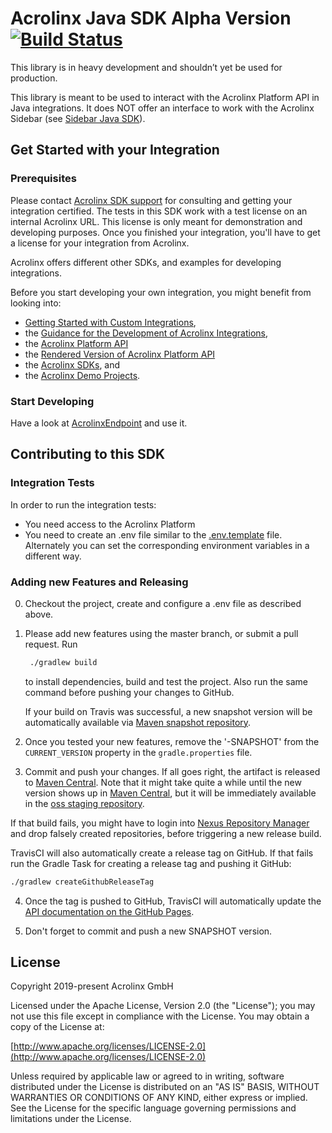 # Acrolinx Java SDK Alpha Version [![Build Status](https://travis-ci.org/acrolinx/sdk-java.svg?branch=master)](https://travis-ci.org/acrolinx/sdk-java)

This library is in heavy development and shouldn’t yet be used for production.

This library is meant to be used to interact with the Acrolinx Platform API in Java integrations. 
It does NOT offer an interface to work with the Acrolinx Sidebar (see [Sidebar Java SDK](https://github.com/acrolinx/sidebar-sdk-java)).

## Get Started with your Integration

### Prerequisites

Please contact [Acrolinx SDK support](https://github.com/acrolinx/acrolinx-coding-guidance/blob/master/topics/sdk-support.md)
for consulting and getting your integration certified.
The tests in this SDK work with a test license on an internal Acrolinx URL.
This license is only meant for demonstration and developing purposes.
Once you finished your integration, you'll have to get a license for your integration from Acrolinx.
  
Acrolinx offers different other SDKs, and examples for developing integrations.

Before you start developing your own integration, you might benefit from looking into:

* [Getting Started with Custom Integrations](https://docs.acrolinx.com/customintegrations),
* the [Guidance for the Development of Acrolinx Integrations](https://github.com/acrolinx/acrolinx-coding-guidance),
* the [Acrolinx Platform API](https://github.com/acrolinx/platform-api)
* the [Rendered Version of Acrolinx Platform API](https://acrolinxapi.docs.apiary.io/#)
* the [Acrolinx SDKs](https://github.com/acrolinx?q=sdk), and
* the [Acrolinx Demo Projects](https://github.com/acrolinx?q=demo).

### Start Developing

Have a look at [AcrolinxEndpoint](./src/main/java/com/acrolinx/client/sdk/AcrolinxEndpoint.java) and use it.


## Contributing to this SDK 

### Integration Tests

In order to run the integration tests:
* You need access to the Acrolinx Platform
* You need to create an .env file similar to the [.env.template](.env.template) file. Alternately you can set the corresponding environment variables in a different way.


### Adding new Features and Releasing

0. Checkout the project, create and configure a .env file as described above.

1. Please add new features using the master branch, or submit a pull request.
   Run 
   ```bash
    ./gradlew build
   ```
    to install dependencies, build and test the project. 
    Also run the same command before pushing your changes to GitHub.
    
    If your build on Travis was successful, a new snapshot version will be automatically available via [Maven snapshot repository](https://oss.sonatype.org/content/repositories/snapshots/com/acrolinx/client/sdk/).

2. Once you tested your new features, remove the '-SNAPSHOT' from the `CURRENT_VERSION` property in the `gradle.properties` file.

3. Commit and push your changes. If all goes right, the artifact is released to [Maven Central](https://search.maven.org/#search%7Cga%7C1%7Cg%3A%22com.acrolinx.client%22%20a%3A%22sdk%22%20).
Note that it might take quite a while until the new version shows up in [Maven Central](https://search.maven.org/#search%7Cga%7C1%7Cg%3A%22com.acrolinx.client%22%20a%3A%22sdk%22%20), but it will be immediately available in the [oss staging repository](https://oss.sonatype.org/content/groups/staging/com/acrolinx/client/sdk/).

If that build fails, you might have to login into [Nexus Repository Manager](https://oss.sonatype.org/#welcome) and drop falsely created repositories, before triggering a new release build.

TravisCI will also automatically create a release tag on GitHub. If that fails run the Gradle Task for creating a release tag and pushing it GitHub:

   ```bash
   ./gradlew createGithubReleaseTag
   ```

4. Once the tag is pushed to GitHub, TravisCI will automatically update the [API documentation on the GitHub Pages](https://acrolinx.github.io/sidebar-sdk-java/).

5. Don't forget to commit and push a new SNAPSHOT version.

## License

Copyright 2019-present Acrolinx GmbH

Licensed under the Apache License, Version 2.0 (the "License");
you may not use this file except in compliance with the License.
You may obtain a copy of the License at:

[http://www.apache.org/licenses/LICENSE-2.0](http://www.apache.org/licenses/LICENSE-2.0)

Unless required by applicable law or agreed to in writing, software
distributed under the License is distributed on an "AS IS" BASIS,
WITHOUT WARRANTIES OR CONDITIONS OF ANY KIND, either express or implied.
See the License for the specific language governing permissions and
limitations under the License.
